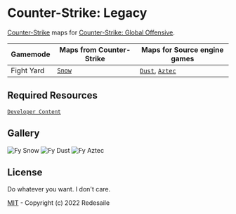 # Counter-Strike: Legacy
[Counter-Strike](https://store.steampowered.com/app/10/CounterStrike) maps for [Counter-Strike: Global Offensive](https://en.wikipedia.org/wiki/Counter-Strike:_Global_Offensive).

Gamemode | Maps from Counter-Strike | Maps for Source engine games
-------- | ------------------------ | -----------------------------------------
Fight Yard | [`Snow`](https://steamcommunity.com/sharedfiles/filedetails/?id=2878048817) | [`Dust`](https://steamcommunity.com/sharedfiles/filedetails/?id=2785424490), [`Aztec`](https://steamcommunity.com/sharedfiles/filedetails/?id=2785424875)

## Required Resources
[`Developer Content`](https://github.com/redesaile/csgo-developer-assets)

## Gallery
![Fy Snow](https://user-images.githubusercontent.com/90133781/188272331-20e11d43-75b7-48b3-8729-9f32b9248e34.png)
![Fy Dust](https://user-images.githubusercontent.com/90133781/188272329-f121bc98-cd39-4ab4-8b33-c042e1b94186.png)
![Fy Aztec](https://user-images.githubusercontent.com/90133781/188272327-62c0744d-5dea-4c44-87e7-ecf52e5ad458.png)

## License
Do whatever you want. I don't care.

[MIT](LICENSE) - Copyright (c) 2022 Redesaile
